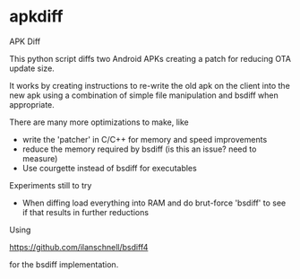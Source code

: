 # apkdiff
APK Diff

This python script diffs two Android APKs creating a patch for reducing OTA update size.

It works by creating instructions to re-write the old apk on the client into the new apk using a combination
of simple file manipulation and bsdiff when appropriate.

There are many more optimizations to make, like

- write the 'patcher' in C/C++ for memory and speed improvements
- reduce the memory required by bsdiff (is this an issue? need to measure)
- Use courgette instead of bsdiff for executables

Experiments still to try

- When diffing load everything into RAM and do brut-force 'bsdiff' to see if that results in further reductions



Using

https://github.com/ilanschnell/bsdiff4

for the bsdiff implementation.
